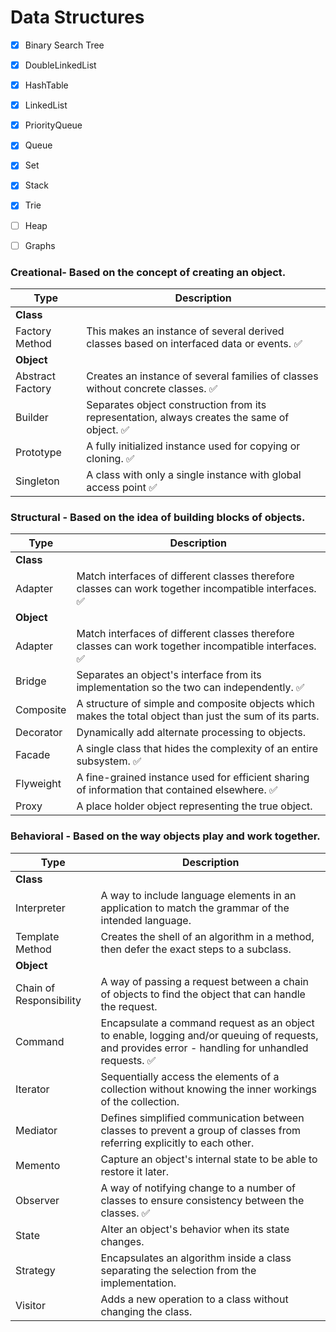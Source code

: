 # Data Structures

- [x] Binary Search Tree
- [x] DoubleLinkedList
- [x] HashTable
- [x] LinkedList
- [x] PriorityQueue
- [x] Queue
- [x] Set
- [x] Stack
- [x] Trie
- [ ] Heap
- [ ] Graphs


### Creational- Based on the concept of creating an object.
| Type        | Description
|-------------|-----------------------------------------
| **Class**
| Factory Method	| This makes an instance of several derived classes based on interfaced data or events. ✅
| **Object**
| Abstract Factory  | Creates an instance of several families of classes without concrete classes. ✅
| Builder | Separates object construction from its representation, always creates the same of object. ✅
| Prototype | A fully initialized instance used for copying or cloning. ✅
| Singleton | A class with only a single instance with global access point ✅

### Structural  -   Based on the idea of building blocks of objects.
| Type        | Description
|-------------|-----------------------------------------
| **Class**
| Adapter | Match interfaces of different classes therefore classes can work together incompatible interfaces.  ✅
| **Object**
| Adapter | Match interfaces of different classes therefore classes can work together incompatible interfaces.  ✅
| Bridge  | Separates an object's interface from its implementation so the two can independently. ✅
| Composite | A structure of simple and composite objects which makes the total object than just the sum of its parts.
| Decorator | Dynamically add alternate processing to objects.
| Facade  | A single class that hides the complexity of an entire subsystem. ✅
| Flyweight | A fine-grained instance used for efficient sharing of information that contained elsewhere. ✅
| Proxy | A place holder object representing the true object.

### Behavioral  -  Based on the way objects play and work together.
| Type        | Description
|--------------|-----------------------------------------
| **Class**
| Interpreter | A way to include language elements in an application to match the grammar of the intended language.
| Template Method | Creates the shell of an algorithm in a method, then defer the exact steps to a subclass.
| **Object**
| Chain of Responsibility  | A way of passing a request between a chain of objects to find the object that can handle the request.
| Command | Encapsulate a command request as an object to enable, logging and/or queuing of requests, and provides error - handling for unhandled requests. ✅
| Iterator  | Sequentially access the elements of a collection without knowing the inner workings of the collection.
| Mediator  | Defines simplified communication between classes to prevent a group of classes from referring explicitly to each other.
| Memento | Capture an object's internal state to be able to restore it later.
| Observer  | A way of notifying change to a number of classes to ensure consistency between the classes. ✅
| State | Alter an object's behavior when its state changes.
| Strategy  | Encapsulates an algorithm inside a class separating the selection from the implementation.
| Visitor | Adds a new operation to a class without changing the class.
